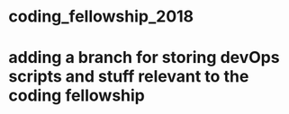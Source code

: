 # coding_fellowship_2018
# adding a branch for storing devOps scripts and stuff relevant to the coding fellowship
